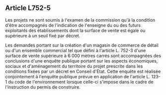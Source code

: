 Article L752-5
----
Les projets ne sont soumis à l'examen de la commission qu'à la condition d'être
accompagnés de l'indication de l'enseigne du ou des futurs exploitants des
établissements dont la surface de vente est égale ou supérieure à un seuil fixé
par décret.

Les demandes portant sur la création d'un magasin de commerce de détail ou d'un
ensemble commercial tel que défini à l'article L. 752-3 d'une surface de vente
supérieure à 6 000 mètres carrés sont accompagnées des conclusions d'une enquête
publique portant sur les aspects économiques, sociaux et d'aménagement du
territoire du projet prescrite dans les conditions fixées par un décret en
Conseil d'Etat. Cette enquête est réalisée conjointement à l'enquête publique
prévue en application de l'article L. 123-1 du code de l'environnement lorsque
celle-ci s'impose dans le cadre de l'instruction du permis de construire.
